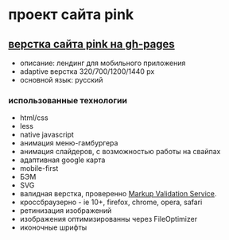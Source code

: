 # проект сайта pink

## [верстка сайта pink на gh-pages](http://mauserkurz.github.io/pink/)
* описание: лендинг для мобильного приложения
* adaptive верстка 320/700/1200/1440 px
* основной язык: русский

### использованные технологии

* html/css
* less
* native javascript
 * анимация меню-гамбургера
 * анимация слайдеров, с возможностью работы на свайпах
 * адаптивная google карта
* mobile-first
* БЭМ
* SVG
* валидная верстка, проверенно [Markup Validation Service](https://validator.w3.org/).
* кроссбраузерно - ie 10+, firefox, chrome, opera, safari 
* ретинизация изображений
* изображения оптимизированны через FileOptimizer
* иконочные шрифты
